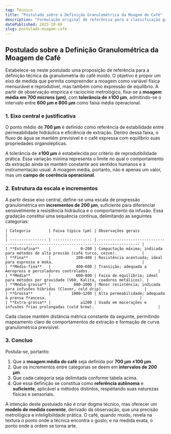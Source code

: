 ```yaml
---
tag: Técnico
title: "Postulado sobre a Definição Granulométrica da Moagem de Café"
description: "Formulação original de referência para a classificação granulométrica da moagem de café — estabelecendo 700 µm como ponto médio, tolerância de ±100 µm e incrementos de 200 µm entre faixas sucessivas."
datePublished: 2025-10-09
slug: postulado-moagem-cafe
---
```


## Postulado sobre a Definição Granulométrica da Moagem de Café

Estabelece-se neste postulado uma proposição de referência para a definição técnica da granulometria do café moído. O objetivo é propor um eixo de medida que permita compreender a moagem como variável física mensurável e reprodutível, mas também como expressão de equilíbrio. A partir de observação empírica e raciocínio metrológico, fixa-se a **moagem média em 700 microns (µm)**, com **tolerância de ±100 µm**, admitindo-se o intervalo entre **600 µm e 800 µm** como faixa média operacional.

### 1. Eixo central e justificativa

O ponto médio de **700 µm** é definido como referência de estabilidade entre permeabilidade hidráulica e eficiência de extração. Dentro dessa faixa, o fluxo de água se mantém previsível e o café expressa com equilíbrio suas propriedades organolépticas.

A tolerância de **±100 µm** é estabelecida por critério de reprodutibilidade prática. Essa variação mínima representa o limite no qual o comportamento da extração ainda se mantém constante aos sentidos humanos e à instrumentação usual. A moagem média, portanto, não é apenas um valor, mas um **campo de coerência operacional**.

### 2. Estrutura da escala e incrementos

A partir desse eixo central, define-se uma escala de progressão granulométrica em **incrementos de 200 µm**, suficiente para diferenciar sensivelmente a resistência hidráulica e o comportamento da infusão. Essa gradação constitui uma sequência contínua, delimitando as seguintes categorias:

```
| Categoria        | Faixa típica (µm) | Observações gerais                                                                       |
| ---------------- | ----------------: | ---------------------------------------------------------------------------------------- |
| **Extrafina**    |             0–200 | Compactação máxima; indicada para métodos de alta pressão (café turco, cezve).           |
| **Fina**         |           200–400 | Resistência acentuada; ideal para espresso e moka.                                       |
| **Médio-fina**   |           400–600 | Transição; adequada a Aeropress e percoladores controlados.                              |
| **Média**        |           600–800 | Faixa de equilíbrio; ideal para métodos por gravidade (V60, Kalita, coadores metálicos). |
| **Médio-grossa** |          800–1000 | Menor resistência; indicada para infusões híbridas (Clever, cold drip).                  |
| **Grossa**       |         1000–1200 | Alta permeabilidade; adequada à prensa francesa.                                         |
| **Extra-grossa** |             ≥1200 | Usada em macerações e infusões frias prolongadas (cold brew).                            |
```

Cada classe mantém distância métrica constante da seguinte, permitindo mapeamento claro de comportamentos de extração e formação de curva granulométrica previsível.

### 3. Concluo

Postula-se, portanto:

1. Que a **moagem média do café** seja definida por **700 µm ±100 µm**.
2. Que os incrementos entre categorias se deem em **intervalos de 200 µm**.
3. Que cada categoria seja delimitada conforme tabela acima.
4. Que essa definição se constitua como **referência autônoma** e **suficiente**, aplicável a métodos distintos, respeitando suas naturezas físicas e sensoriais.

A intenção deste postulado não é criar dogma técnico, mas oferecer um **modelo de medida coerente**, derivado da observação, que una precisão metrológica e inteligibilidade prática. O café, quando moído, revela na textura o ponto onde a técnica encontra o gosto; e na medida exata, o ponto onde a ordem se torna arte.
